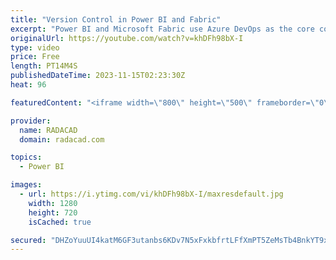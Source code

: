 ```yaml
---
title: "Version Control in Power BI and Fabric"
excerpt: "Power BI and Microsoft Fabric use Azure DevOps as the core component for their version and source control. The integration with Azure DevOps and Git helps maintain a copy of the source code and version it. It allows access to it anytime needed, plus the multi-development aspect added. In this article"
originalUrl: https://youtube.com/watch?v=khDFh98bX-I
type: video
price: Free
length: PT14M4S
publishedDateTime: 2023-11-15T02:23:30Z
heat: 96

featuredContent: "<iframe width=\"800\" height=\"500\" frameborder=\"0\" src=\"https://www.youtube.com/embed/khDFh98bX-I\" allow=\"accelerometer; autoplay; encrypted-media; gyroscope; picture-in-picture\" allowfullscreen></iframe>"

provider:
  name: RADACAD
  domain: radacad.com

topics:
  - Power BI

images:
  - url: https://i.ytimg.com/vi/khDFh98bX-I/maxresdefault.jpg
    width: 1280
    height: 720
    isCached: true

secured: "DHZoYuuUI4katM6GF3utanbs6KDv7N5xFxkbfrtLFfXmPT5ZeMsTb4BnkYT9xxWTB8sxOHrOEenNd1jm85FliBBG1BnMvOkniMkxLFYJi5op6tuY1yKv1AA0apyxUypXadjwa/OnfVQ0F5fjTlv0RReXwCaAy+fFnXmjFyIThyohdTbQZj0OB0SrTY0EiyozZOcy+pwQL0vAfacxQgad71226vyrpUhQ+5/xyuvtv+qjBHPGrrNwcQc81LN7zF8rTpwHEegRZvWEOZ1hkC37lo6G9vEjnGZep/7awTMO1KeYOmwyCh8WkL/YX9/QtgiTKFH++0/ab1vgA1zcMy5brukNSkYF+Xd1rVBgVusyDtovFAKIJXVeEp7dlb8r8SiSoFnVXawVoqSqv6MT37tWK3d4G3Qc26gVNowlWRMdM74=;ZJ2hl+zZMyrv7eWUyyGDUA=="
---
```


